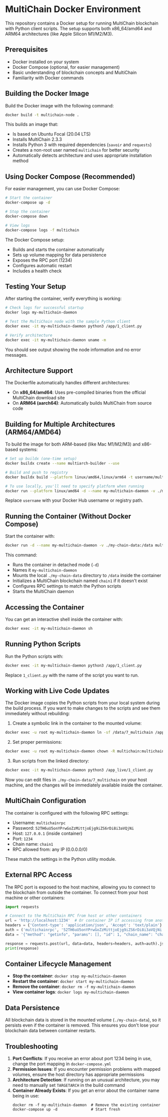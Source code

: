 # MultiChain Docker Environment

This repository contains a Docker setup for running MultiChain blockchain with Python client scripts. The setup supports both x86_64/amd64 and ARM64 architectures (like Apple Silicon M1/M2/M3).

## Prerequisites

- Docker installed on your system
- Docker Compose (optional, for easier management)
- Basic understanding of blockchain concepts and MultiChain
- Familiarity with Docker commands

## Building the Docker Image

Build the Docker image with the following command:

```sh
docker build -t multichain-node .
```

This builds an image that:
- Is based on Ubuntu Focal (20.04 LTS)
- Installs MultiChain 2.3.3
- Installs Python 3 with required dependencies (`savoir` and `requests`)
- Creates a non-root user named `multichain` for better security
- Automatically detects architecture and uses appropriate installation method

## Using Docker Compose (Recommended)

For easier management, you can use Docker Compose:

```sh
# Start the container
docker-compose up -d

# Stop the container
docker-compose down

# View logs
docker-compose logs -f multichain
```

The Docker Compose setup:
- Builds and starts the container automatically
- Sets up volume mapping for data persistence
- Exposes the RPC port (1234)
- Configures automatic restart
- Includes a health check

## Testing Your Setup

After starting the container, verify everything is working:

```sh
# Check logs for successful startup
docker logs my-multichain-daemon

# Test the MultiChain node with the sample Python client
docker exec -it my-multichain-daemon python3 /app/1_client.py

# Verify architecture
docker exec -it my-multichain-daemon uname -m
```

You should see output showing the node information and no error messages.

## Architecture Support

The Dockerfile automatically handles different architectures:
- On **x86_64/amd64**: Uses pre-compiled binaries from the official MultiChain download site
- On **ARM64 (aarch64)**: Automatically builds MultiChain from source code

## Building for Multiple Architectures (ARM64/AMD64)

To build the image for both ARM-based (like Mac M1/M2/M3) and x86-based systems:

```sh
# Set up buildx (one-time setup)
docker buildx create --name multiarch-builder --use

# Build and push to registry
docker buildx build --platform linux/amd64,linux/arm64 -t username/multichain-node:latest --push .

# To use locally, you'll need to specify platform when running
docker run --platform linux/amd64 -d --name my-multichain-daemon -v ./my-chain-data:/data username/multichain-node
```

Replace `username` with your Docker Hub username or registry path.

## Running the Container (Without Docker Compose)

Start the container with:

```sh
docker run -d --name my-multichain-daemon -v ./my-chain-data:/data multichain-node
```

This command:
- Runs the container in detached mode (`-d`)
- Names it `my-multichain-daemon`
- Mounts the local `./my-chain-data` directory to `/data` inside the container
- Initializes a MultiChain blockchain named `chain1` if it doesn't exist
- Configures RPC settings to match the Python scripts
- Starts the MultiChain daemon

## Accessing the Container

You can get an interactive shell inside the container with:

```sh
docker exec -it my-multichain-daemon sh
```

## Running Python Scripts

Run the Python scripts with:

```sh
docker exec -it my-multichain-daemon python3 /app/1_client.py
```

Replace `1_client.py` with the name of the script you want to run.

## Working with Live Code Updates

The Docker image copies the Python scripts from your local system during the build process. If you want to make changes to the scripts and see them immediately without rebuilding:

1. Create a symbolic link in the container to the mounted volume:

```sh
docker exec -u root my-multichain-daemon ln -sf /data/7_multichain /app_live
```

2. Set proper permissions:

```sh
docker exec -u root my-multichain-daemon chown -R multichain:multichain /app_live
```

3. Run scripts from the linked directory:

```sh
docker exec -it my-multichain-daemon python3 /app_live/1_client.py
```

Now you can edit files in `./my-chain-data/7_multichain` on your host machine, and the changes will be immediately available inside the container.

## MultiChain Configuration

The container is configured with the following RPC settings:
- Username: `multichainrpc`
- Password: `52TH6uU5onYPrwGoZzMittjoEjg9iZS6rDi8i3aVQjNi`
- Host: `127.0.0.1` (inside container)
- Port: `1234`
- Chain name: `chain1`
- RPC allowed from: any IP (0.0.0.0/0)

These match the settings in the Python utility module.

## External RPC Access

The RPC port is exposed to the host machine, allowing you to connect to the blockchain from outside the container. To connect from your host machine or other containers:

```python
import requests

# Connect to the MultiChain RPC from host or other containers
url = 'http://localhost:1234'  # Or container IP if accessing from another container
headers = {'Content-type': 'application/json', 'Accept': 'text/plain'}
auth = ('multichainrpc', '52TH6uU5onYPrwGoZzMittjoEjg9iZS6rDi8i3aVQjNi')
data = '{"method": "getinfo", "params": [], "id": 1, "chain_name": "chain1"}'

response = requests.post(url, data=data, headers=headers, auth=auth).json()
print(response)
```

## Container Lifecycle Management

- **Stop the container**: `docker stop my-multichain-daemon`
- **Restart the container**: `docker start my-multichain-daemon`
- **Remove the container**: `docker rm -f my-multichain-daemon`
- **View container logs**: `docker logs my-multichain-daemon`

## Data Persistence

All blockchain data is stored in the mounted volume (`./my-chain-data`), so it persists even if the container is removed. This ensures you don't lose your blockchain data between container restarts.

## Troubleshooting

1. **Port Conflicts**: If you receive an error about port 1234 being in use, change the port mapping in `docker-compose.yml`
2. **Permission Issues**: If you encounter permission problems with mapped volumes, ensure the host directory has appropriate permissions
3. **Architecture Detection**: If running on an unusual architecture, you may need to manually set `TARGETARCH` in the build command
4. **Container Already Exists**: If you get an error about the container name being in use:
   ```
   docker rm -f my-multichain-daemon  # Remove the existing container
   docker-compose up -d               # Start fresh
   ```